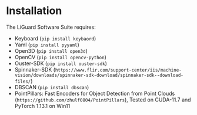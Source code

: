 # Installation
The LiGuard Software Suite requires:
- Keyboard (`pip install keybaord`)
- Yaml (`pip install pyyaml`)
- Open3D (`pip install open3d`)
- OpenCV (`pip install opencv-python`)
- Ouster-SDK (`pip install ouster-sdk`)
- Spinnaker-SDK (`https://www.flir.com/support-center/iis/machine-vision/downloads/spinnaker-sdk-download/spinnaker-sdk--download-files/`)
- DBSCAN (`pip install dbscan`)
- PointPillars: Fast Encoders for Object Detection from Point Clouds (`https://github.com/zhulf0804/PointPillars`), Tested on CUDA-11.7 and PyTorch 1.13.1 on Win11